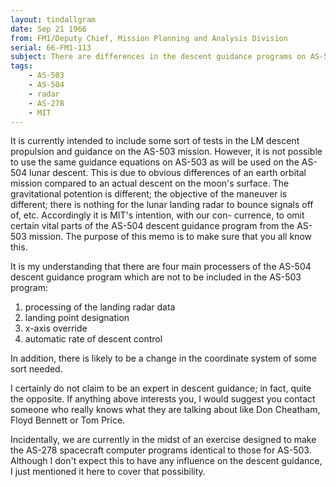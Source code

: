 ```yaml
---
layout: tindallgram
date: Sep 21 1966
from: FM1/Deputy Chief, Mission Planning and Analysis Division
serial: 66-FM1-113
subject: There are differences in the descent guidance programs on AS-503 and AS-504
tags:
    - AS-503
    - AS-504
    - radar
    - AS-278
    - MIT
---
```

It is currently intended to include some sort of tests in the LM descent
propulsion and guidance on the AS-503 mission.  However, it is not
possible to use the same guidance equations on AS-503 as will be used
on the AS-504 lunar descent.  This is due to obvious differences of an
earth orbital mission compared to an actual descent on the moon's surface.
The gravitational potention is different; the objective of the maneuver
is different; there is nothing for the lunar landing radar to bounce
signals off of, etc.  Accordingly it is MIT's intention, with our con-
currence, to omit certain vital parts of the AS-504 descent guidance
program from the AS-503 mission.  The purpose of this memo is to make
sure that you all know this.

It is my understanding that there are four main processers of the AS-504
descent guidance program which are not to be included in the AS-503
program:

1.  processing of the landing radar data
2.  landing point designation
3.  x-axis override
4.  automatic rate of descent control

In addition, there is likely to be a change in the coordinate system of
some sort needed.

I certainly do not claim to be an expert in descent guidance; in fact,
quite the opposite.  If anything above interests you, I would suggest
you contact someone who really knows what they are talking about like
Don Cheatham, Floyd Bennett or Tom Price.

Incidentally, we are currently in the midst of an exercise designed to
make the AS-278 spacecraft computer programs identical to those for
AS-503.  Although I don't expect this to have any influence on the
descent guidance, I just mentioned it here to cover that possibility.
